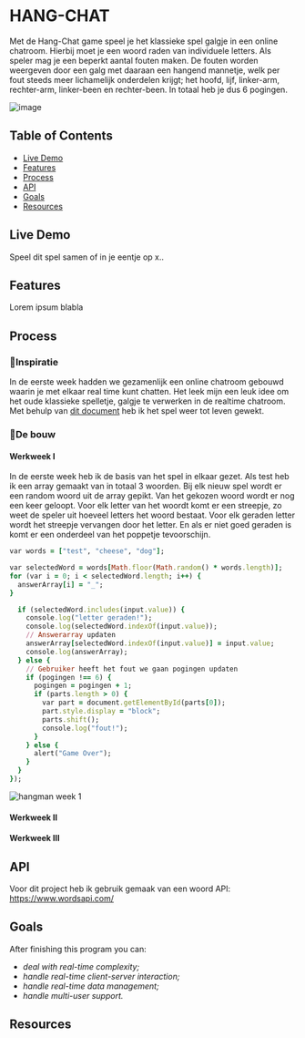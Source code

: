 # HANG-CHAT
Met de Hang-Chat game speel je het klassieke spel galgje in een online chatroom. Hierbij moet je een woord raden van individuele letters. Als speler mag je een beperkt aantal fouten maken. De fouten worden weergeven door een galg met daaraan een hangend mannetje, welk per fout steeds meer lichamelijk onderdelen krijgt; het hoofd, lijf, linker-arm, rechter-arm, linker-been en rechter-been. In totaal heb je dus 6 pogingen.

![image](https://user-images.githubusercontent.com/97689634/174070493-f11d78ac-5f5d-44d7-b257-268bfe702155.png)

## Table of Contents
- [Live Demo](#livedemo)
- [Features](#features)
- [Process](#process)
- [API](api)
- [Goals](#goals)
- [Resources](#resources)

## Live Demo
Speel dit spel samen of in je eentje op x..

## Features
Lorem ipsum blabla

## Process
### 🧠Inspiratie
In de eerste week hadden we gezamenlijk een online chatroom gebouwd waarin je met elkaar real time kunt chatten. Het leek mijn een leuk idee om het oude klassieke spelletje, galgje te verwerken in de realtime chatroom. Met behulp van [dit document](https://nostarch.com/download/JS4K_ch7.pdf) heb ik het spel weer tot leven gewekt. 
### :construction_worker:De bouw
#### Werkweek I
In de eerste week heb ik de basis van het spel in elkaar gezet. Als test heb ik een array gemaakt van in totaal 3 woorden. Bij elk nieuw spel wordt er een random woord uit de array gepikt. Van het gekozen woord wordt er nog een keer geloopt. Voor elk letter van het woordt komt er een streepje, zo weet de speler uit hoeveel letters het woord bestaat. Voor elk  geraden letter wordt het streepje vervangen door het letter. En als er niet goed geraden is komt er een onderdeel van het poppetje tevoorschijn. 
``` ruby
var words = ["test", "cheese", "dog"];

var selectedWord = words[Math.floor(Math.random() * words.length)];
for (var i = 0; i < selectedWord.length; i++) {
  answerArray[i] = "_";
}

  if (selectedWord.includes(input.value)) {
    console.log("letter geraden!");
    console.log(selectedWord.indexOf(input.value));
    // Answerarray updaten
    answerArray[selectedWord.indexOf(input.value)] = input.value;
    console.log(answerArray);
  } else {
    // Gebruiker heeft het fout we gaan pogingen updaten
    if (pogingen !== 6) {
      pogingen = pogingen + 1;
      if (parts.length > 0) {
        var part = document.getElementById(parts[0]);
        part.style.display = "block";
        parts.shift();
        console.log("fout!");
      }
    } else {
      alert("Game Over");
    }
  }
});
```
![hangman week 1](https://user-images.githubusercontent.com/97689634/174082663-f03e47da-92df-43a2-9601-c44958860727.png)

#### Werkweek II
#### Werkweek III

## API
Voor dit project heb ik gebruik gemaak van een woord API: https://www.wordsapi.com/

## Goals
After finishing this program you can:
- _deal with real-time complexity;_
- _handle real-time client-server interaction;_
- _handle real-time data management;_
- _handle multi-user support._

## Resources
